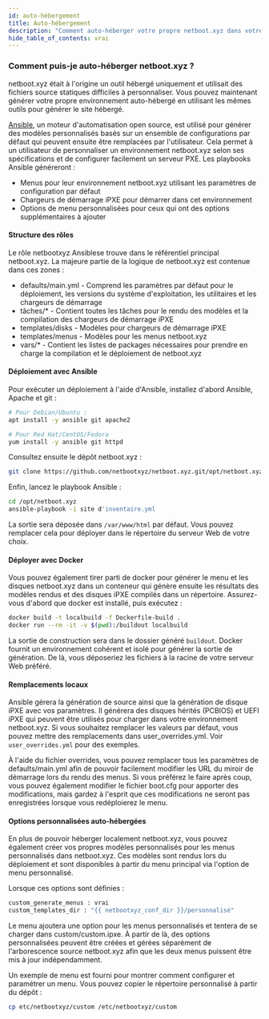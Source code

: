 ```yaml
---
id: auto-hébergement
title: Auto-hébergement
description: "Comment auto-héberger votre propre netboot.xyz dans votre environnement"
hide_table_of_contents: vrai
---
```


### Comment puis-je auto-héberger netboot.xyz ?

netboot.xyz était à l'origine un outil hébergé uniquement et utilisait des fichiers source statiques difficiles à personnaliser.  Vous pouvez maintenant générer votre propre environnement auto-hébergé en utilisant les mêmes outils pour générer le site hébergé.

[Ansible](https://www.ansible.com/), un moteur d'automatisation open source, est utilisé pour générer des modèles personnalisés basés sur un ensemble de configurations par défaut qui peuvent ensuite être remplacées par l'utilisateur. Cela permet à un utilisateur de personnaliser un environnement netboot.xyz selon ses spécifications et de configurer facilement un serveur PXE. Les playbooks Ansible généreront :

* Menus pour leur environnement netboot.xyz utilisant les paramètres de configuration par défaut
* Chargeurs de démarrage iPXE pour démarrer dans cet environnement
* Options de menu personnalisées pour ceux qui ont des options supplémentaires à ajouter

#### Structure des rôles

Le rôle</a> netbootxyz Ansiblese trouve dans le référentiel principal netboot.xyz.  La majeure partie de la logique de netboot.xyz est contenue dans ces zones :</p> 

* defaults/main.yml - Comprend les paramètres par défaut pour le déploiement, les versions du système d'exploitation, les utilitaires et les chargeurs de démarrage
* tâches/* - Contient toutes les tâches pour le rendu des modèles et la compilation des chargeurs de démarrage iPXE
* templates/disks - Modèles pour chargeurs de démarrage iPXE
* templates/menus - Modèles pour les menus netboot.xyz
* vars/* - Contient les listes de packages nécessaires pour prendre en charge la compilation et le déploiement de netboot.xyz



#### Déploiement avec Ansible

Pour exécuter un déploiement à l'aide d'Ansible, installez d'abord Ansible, Apache et git :



```bash
# Pour Debian/Ubuntu :
apt install -y ansible git apache2

# Pour Red Hat/CentOS/Fedora
yum install -y ansible git httpd
```


Consultez ensuite le dépôt netboot.xyz :



```bash
git clone https://github.com/netbootxyz/netboot.xyz.git/opt/netboot.xyz
```


Enfin, lancez le playbook Ansible :



```bash
cd /opt/netboot.xyz
ansible-playbook -i site d'inventaire.yml
```


La sortie sera déposée dans `/var/www/html` par défaut.  Vous pouvez remplacer cela pour déployer dans le répertoire du serveur Web de votre choix.



#### Déployer avec Docker

Vous pouvez également tirer parti de docker pour générer le menu et les disques netboot.xyz dans un conteneur qui génère ensuite les résultats des modèles rendus et des disques iPXE compilés dans un répertoire.  Assurez-vous d'abord que docker est installé, puis exécutez :



```bash
docker build -t localbuild -f Dockerfile-build .
docker run --rm -it -v $(pwd):/buildout localbuild
```


La sortie de construction sera dans le dossier généré `buildout`. Docker fournit un environnement cohérent et isolé pour générer la sortie de génération. De là, vous déposeriez les fichiers à la racine de votre serveur Web préféré.



#### Remplacements locaux

Ansible gérera la génération de source ainsi que la génération de disque iPXE avec vos paramètres.  Il générera des disques hérités (PCBIOS) et UEFI iPXE qui peuvent être utilisés pour charger dans votre environnement netboot.xyz. Si vous souhaitez remplacer les valeurs par défaut, vous pouvez mettre des remplacements dans user_overrides.yml.  Voir `user_overrides.yml` pour des exemples.

À l'aide du fichier overrides, vous pouvez remplacer tous les paramètres de defaults/main.yml afin de pouvoir facilement modifier les URL du miroir de démarrage lors du rendu des menus.  Si vous préférez le faire après coup, vous pouvez également modifier le fichier boot.cfg pour apporter des modifications, mais gardez à l'esprit que ces modifications ne seront pas enregistrées lorsque vous redéploierez le menu.



#### Options personnalisées auto-hébergées

En plus de pouvoir héberger localement netboot.xyz, vous pouvez également créer vos propres modèles personnalisés pour les menus personnalisés dans netboot.xyz. Ces modèles sont rendus lors du déploiement et sont disponibles à partir du menu principal via l'option de menu personnalisé.

Lorsque ces options sont définies :



```bash
custom_generate_menus : vrai
custom_templates_dir : "{{ netbootxyz_conf_dir }}/personnalisé"
```


Le menu ajoutera une option pour les menus personnalisés et tentera de se charger dans custom/custom.ipxe. À partir de là, des options personnalisées peuvent être créées et gérées séparément de l'arborescence source netboot.xyz afin que les deux menus puissent être mis à jour indépendamment.

Un exemple de menu est fourni pour montrer comment configurer et paramétrer un menu. Vous pouvez copier le répertoire personnalisé à partir du dépôt :



```bash
cp etc/netbootxyz/custom /etc/netbootxyz/custom
```

